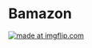 # Bamazon

<a href="https://imgflip.com/gif/2fd0id"><img src="https://i.imgflip.com/2fd0id.gif" title="made at imgflip.com"/></a>
